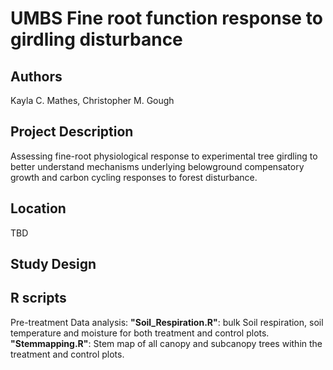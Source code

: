 # UMBS Fine root function response to girdling disturbance

## Authors 

Kayla C. Mathes, Christopher M. Gough 

## Project Description 
Assessing fine-root physiological response to experimental tree girdling to better understand mechanisms underlying belowground compensatory growth and carbon cycling responses to forest disturbance. 

## Location 
TBD

## Study Design 

## R scripts 

Pre-treatment Data analysis:
**"Soil_Respiration.R"**: bulk Soil respiration, soil temperature and moisture for both treatment and control plots. 
**"Stemmapping.R"**: Stem map of all canopy and subcanopy trees within the treatment and control plots. 



